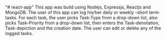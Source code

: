 "# react-app"
This app was build using Nodejs, Expressjs, Reactjs and MongoDB.
The user of this app can log his/her daily or weekly -short term- tasks.
For each task, the user picks Task-Type from a drop-down list,
also picks Task-Priority from a drop-down list, then enters the Task-denotation,
Task-depiction and the creation date.
The user can edit or delete any of the logged tasks.
